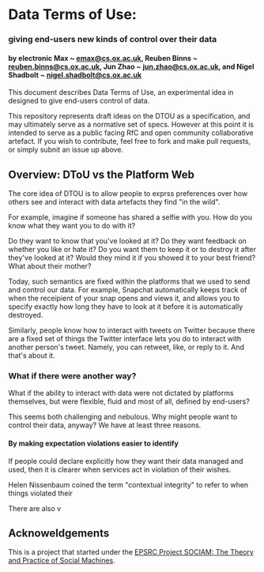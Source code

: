 # Data Terms of Use:
### giving end-users new kinds of control over their data
#### by electronic Max ~ emax@cs.ox.ac.uk, Reuben Binns ~ reuben.binns@cs.ox.ac.uk, Jun Zhao ~ jun.zhao@cs.ox.ac.uk, and Nigel Shadbolt ~ nigel.shadbolt@cs.ox.ac.uk

This document describes Data Terms of Use, an experimental idea in designed to give end-users control of data.

This repository represents draft ideas on the DTOU as a specification, and may ultimately serve as a normative set of specs. However at this point it is intended to serve as a public facing RfC and open community collaborative artefact.  If you wish to contribute, feel free to fork and make pull requests, or simply subnit an issue up above. 

## Overview: DToU vs the Platform Web

The core idea of DTOU is to allow people to exprss preferences over how others see and interact with data artefacts they find "in the wild". 

For example, imagine if someone has shared a selfie with you.  How do you know what they want you to do with it? 

Do they want to know that you've looked at it?  Do they want feedback on whether you like or hate it?  Do you want them to keep it or to destroy it after they've looked at it? Would they mind it if you showed it to your best friend? What about their mother?

Today, such semantics are fixed within the platforms that we used to send and control our data.  For example, Snapchat automatically keeps track of when the receipient of your snap opens and views it, and allows you to specify exactly how long they have to look at it before it is automatically destroyed.  

Similarly, people know how to interact with tweets on Twitter because there are a fixed set of things the Twitter interface lets you do to interact with another person's tweet.  Namely, you can retweet, like, or reply to it.  And that's about it.

### What if there were another way?

What if the ability to interact with data were not dictated by platforms themselves, but were flexible, fluid and most of all, defined by end-users?

This seems both challenging and nebulous.  Why might people want to control their data, anyway? We have at least three reasons.

#### By making expectation violations easier to identify

If people could declare explicitly how they want their data managed and used, then it is clearer when services act in violation of their wishes.  

Helen Nissenbaum coined the term "contextual integrity" to refer to when things violated their 

There are also v


## Acknoweldgements
This is a project that started under the [EPSRC Project SOCIAM: The Theory and Practice of Social Machines](http://sociam.org).
